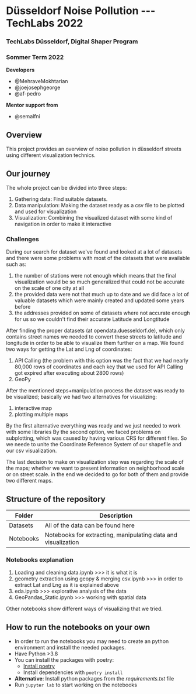 # Düsseldorf Noise Pollution --- TechLabs 2022
### TechLabs Düsseldorf, Digital Shaper Program
### Sommer Term 2022

**Developers**
* @MehraveMokhtarian
* @joejosephgeorge
* @af-pedro

**Mentor support from**
* @semalfni

## Overview

This project provides an overview of noise pollution in düsseldorf streets using different visualization technics.

## Our journey 

The whole project can be divided into three steps:

1. Gathering data: Find suitable datasets. 
2. Data manipulation: Making the dataset ready as a csv file to be plotted and used for visualization 
3. Visualization: Combining the visualized dataset with some kind of navigation in order to make it interactive

### Challenges

During our search for dataset we've found and looked at a lot of datasets and there were some problems with most of the datasets that were available such as:

1. the number of stations were not enough which means that the final visualization would be so much generalized that could not be accurate on the scale of one city at all
2. the provided data were not that much up to date and we did face a lot of valuable datasets which were mainly created and updated some years before 
3. the addresses provided on some of datasets where not accurate enough for us so we couldn't find their accurate Latitude and Longtitude 

After finding the proper datasets (at opendata.duesseldorf.de), which only contains street names we needed to convert these streets to latitude and longitude in order to be able to visualize them further on a map. We found two ways for getting the Lat and Lng of coordinates:

1. API Calling (the problem with this option was the fact that we had nearly 80,000 rows of coordinates and each key that we used for API Calling got expired after executing about 2800 rows)
2. GeoPy

After the mentioned steps+manipulation process the dataset was ready to be visualized; basically we had two alternatives for visualizing: 

1. interactive map 
2. plotting multiple maps

By the first alternative everything was ready and we just needed to work with some libraries 
By the second option, we faced problems on subplotting, which was caused by having various CRS for different files. So we neede to unite the Coordinate Reference System of our shapefile and our csv visualization.

The last decision to make on visualization step was regarding the scale of the maps; whether we want to present information on neighborhood scale or on street scale. in the end we decided to go for both of them and provide two different maps.

## Structure of the repository

| Folder      | Description |
| ----------- | ----------- |
| Datasets    | All of the data can be found here|
| Notebooks   | Notebooks for extracting, manipulating data and visualization        |

### Notebooks explanation

1. Loading and cleaning data.ipynb >>> it is what it is
2. geometry extraction using geopy & merging csv.ipynb >>> in order to extract Lat and Lng as it is explained above
3. eda.ipynb >>> explorative analysis of the data
4. GeoPandas_Static.ipynb >>> working with spatial data

Other notebooks show different ways of visualizing that we tried.

## How to run the notebooks on your own

- In order to run the notebooks you may need to create an python environment and install the needed packages.
- Have Python >3.8
- You can install the packages with poetry:
  - [Install poetry](https://python-poetry.org/)
  - Install dependencies with `poetry install`
- **Alternative**: Install python packages from the *requirements.txt* file
- Run `jupyter lab` to start working on the notebooks
